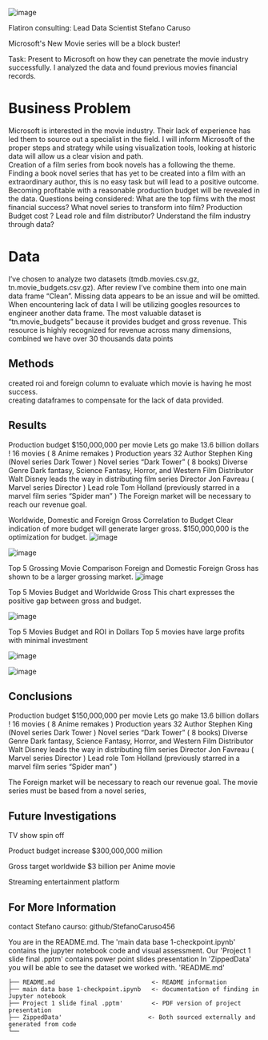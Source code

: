 ![image](https://user-images.githubusercontent.com/110699702/186933478-746d378b-73c0-43d4-955b-bbd89dbcdeda.png)



Flatiron consulting:
Lead Data Scientist
Stefano Caruso

 Microsoft's New Movie series will be a block buster!
 

Task: Present to Microsoft on how they can penetrate the movie industry successfully. I analyzed the data and found previous movies financial records. 


# Business Problem

Microsoft is interested in the movie industry. Their lack of experience has led them to source
out a specialist in the field. I will inform Microsoft of the proper steps and strategy while 
using visualization tools, looking at historic data will allow us a clear vision and path.  
Creation of a film series from book novels has a following the theme. 
Finding a book novel series that has yet to be created into a film with an extraordinary author, this is no easy task but will lead to a positive outcome. Becoming profitable with a reasonable production budget will be revealed in the data. 
Questions being considered:
What are the top films with the most financial success?
What novel series to transform into film?
Production Budget cost ?
Lead role and film distributor? 
Understand the film industry through data?


# Data
I’ve chosen to analyze two datasets (tmdb.movies.csv.gz, tn.movie_budgets.csv.gz). After review I’ve combine them into one main data frame “Clean”. Missing data appears to be an issue and will be omitted. 
When encountering lack of data I will be utilizing googles resources to engineer another data frame. The most valuable dataset is “tn.movie_budgets” because it provides budget and gross revenue.  This resource is highly recognized for revenue across many dimensions, combined we have over 30 thousands data points



## Methods
created roi and foreign column to evaluate which movie is having he most success.  
creating dataframes to compensate for the lack of data provided.



## Results
Production budget $150,000,000 per movie 
Lets go make 13.6 billion dollars !
16 movies ( 8 Anime remakes )
Production years 32
Author Stephen King  (Novel series Dark Tower )
Novel series “Dark Tower” ( 8 books)
Diverse Genre Dark fantasy, Science Fantasy, Horror, and Western
Film Distributor Walt Disney leads the way in distributing film series
Director Jon Favreau ( Marvel series Director )
Lead role Tom Holland (previously starred in a marvel film series “Spider man” )
The Foreign market will be necessary to reach our revenue goal. 



Worldwide, Domestic and Foreign Gross Correlation to Budget
Clear indication of more budget will generate larger gross. $150,000,000 is the optimization for budget. 
![image](https://user-images.githubusercontent.com/110699702/186936296-c46bc60e-bbd8-4eb4-80da-3a32e27167b4.png)

![image](https://user-images.githubusercontent.com/110699702/186936156-6bc7d83f-933b-46eb-8978-eb3fd6d2253f.png)


Top 5 Grossing Movie Comparison Foreign and Domestic
Foreign Gross has shown to be a larger grossing market.
 ![image](https://user-images.githubusercontent.com/110699702/186936414-2990e65e-b5d4-4450-96c2-08c0726d01ee.png)


Top 5 Movies Budget and Worldwide Gross
This chart expresses the positive gap between gross and budget.

![image](https://user-images.githubusercontent.com/110699702/186936554-39264771-4977-487f-b5b7-0bb30230c8f5.png)


Top 5 Movies Budget and ROI in Dollars
Top 5 movies have large profits with minimal investment 


![image](https://user-images.githubusercontent.com/110699702/186936633-524d7bc1-8c20-449f-9894-2b5db570f271.png)

![image](https://user-images.githubusercontent.com/110699702/186938527-4211d0c9-e602-4176-91ed-f3ec6af2fc4c.png)






## Conclusions
Production budget $150,000,000 per movie 
Lets go make 13.6 billion dollars !
16 movies ( 8 Anime remakes )
Production years 32
Author Stephen King  (Novel series Dark Tower )
Novel series “Dark Tower” ( 8 books)
Diverse Genre Dark fantasy, Science Fantasy, Horror, and Western
Film Distributor Walt Disney leads the way in distributing film series
Director Jon Favreau ( Marvel series Director )
Lead role Tom Holland (previously starred in a marvel film series “Spider man” )

The Foreign market will be necessary to reach our revenue goal. 
The movie series must be based from a novel series, 


## Future Investigations

TV show spin off 

Product budget increase $300,000,000 million

Gross target worldwide $3 billion per Anime movie 

Streaming entertainment platform 


## For More Information

contact Stefano caurso: github/StefanoCaruso456

You are in the README.md. The 'main data base 1-checkpoint.ipynb' contains the jupyter notebook code and visual assessment. 
Our 'Project 1 slide final .pptm' contains power point slides presentation 
In 'ZippedData' you will be able to see the dataset we worked with. 
'README.md' 

```
├── README.md                           <- README information
├── main data base 1-checkpoint.ipynb   <- documentation of finding in Jupyter notebook
├── Project 1 slide final .pptm'        <- PDF version of project presentation
├── ZippedData'                        <- Both sourced externally and generated from code
└──                             
```
